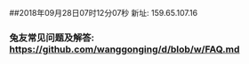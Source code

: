 ##2018年09月28日07时12分07秒 新址: 159.65.107.16
### 兔友常见问题及解答: https://github.com/wanggonging/d/blob/w/FAQ.md
